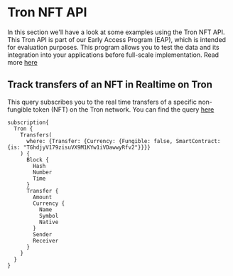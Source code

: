 # Tron NFT API

<head>
<meta name="title" content="Tron NFT API - The Ultimate Solution to get your NFT data"/>
<meta name="description" content="Get NFT data through our powerful and highly scalabe NFT API. Access all information about pricing history, NFT balances, and NFT trades."/>
<meta name="keywords" content="Tron NFT API, NFT trades API, NFT balance api, NFT pricing history api, nft python api, nft api, rarible api, opensea api, nft api docs, nft crypto api, nft blockchain api,Tron network api, Tron web3 api"/>
<meta name="robots" content="index, follow"/>
<meta http-equiv="Content-Type" content="text/html; charset=utf-8"/>
<meta name="language" content="English"/>

<!-- Open Graph / Facebook -->

<meta property="og:type" content="website" />
<meta
  property="og:title"
  content="Tron NFT API - The Ultimate Solution to get your NFT data"
/>
<meta
  property="og:description"
  content="Get NFT data through our powerful and highly scalabe NFT API. Access all information about pricing history, NFT balances, and NFT trades."
/>

<!-- Twitter -->

<meta property="twitter:card" content="summary_large_image" />
<meta property="twitter:title" content="Tron NFT API - The Ultimate Solution to get your NFT data"/>
<meta property="twitter:description" content="Get NFT data through our powerful and highly scalabe NFT API. Access all information about pricing history, NFT balances, and NFT trades." />
</head>

In this section we'll have a look at some examples using the Tron NFT API.
This Tron API is part of our Early Access Program (EAP), which is intended for evaluation purposes.
This program allows you to test the data and its integration into your applications before full-scale implementation. Read more [here](https://docs.bitquery.io/docs/graphql/dataset/EAP/)

## Track transfers of an NFT in Realtime on Tron

This query subscribes you to the real time transfers of a specific non-fungible token (NFT) on the Tron network.
You can find the query [here](https://ide.bitquery.io/Websocket-for-tracking-Transfers-of-a-particular-NFT-websocket)

```
subscription{
  Tron {
    Transfers(
      where: {Transfer: {Currency: {Fungible: false, SmartContract: {is: "TGhdjyV179zisuVX9M1KYw1iVDawwyRfv2"}}}}
    ) {
      Block {
        Hash
        Number
        Time
      }
      Transfer {
        Amount
        Currency {
          Name
          Symbol
          Native
        }
        Sender
        Receiver
      }
    }
  }
}



```
